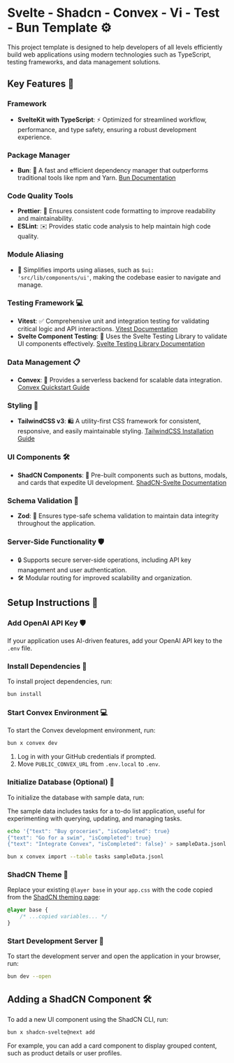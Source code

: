 # Svelte - Shadcn - Convex - Vi - Test - Bun Template ⚙️

This project template is designed to help developers of all levels efficiently build web applications using modern technologies such as TypeScript, testing frameworks, and data management solutions.

## Key Features 🚀

### Framework

- **SvelteKit with TypeScript**: ⚡️ Optimized for streamlined workflow, performance, and type safety, ensuring a robust development experience.

### Package Manager

- **Bun**: 🥜 A fast and efficient dependency manager that outperforms traditional tools like npm and Yarn. [Bun Documentation](https://bun.sh/docs)

### Code Quality Tools

- **Prettier**: 📏 Ensures consistent code formatting to improve readability and maintainability.
- **ESLint**: ✉️ Provides static code analysis to help maintain high code quality.

### Module Aliasing

- 📝 Simplifies imports using aliases, such as `$ui: 'src/lib/components/ui'`, making the codebase easier to navigate and manage.

### Testing Framework 💻

- **Vitest**: ✅ Comprehensive unit and integration testing for validating critical logic and API interactions. [Vitest Documentation](https://vitest.dev/)
- **Svelte Component Testing**: 🔖 Uses the Svelte Testing Library to validate UI components effectively. [Svelte Testing Library Documentation](https://testing-library.com/docs/svelte-testing-library/intro/)

### Data Management 📋

- **Convex**: 🚀 Provides a serverless backend for scalable data integration. [Convex Quickstart Guide](https://docs.convex.dev/quickstart/svelte)

### Styling 🌱

- **TailwindCSS v3**: 🛍️ A utility-first CSS framework for consistent, responsive, and easily maintainable styling. [TailwindCSS Installation Guide](https://tailwindcss.com/docs/installation)

### UI Components 🛠️

- **ShadCN Components**: 💄 Pre-built components such as buttons, modals, and cards that expedite UI development. [ShadCN-Svelte Documentation](https://shadcn.dev/docs/svelte)

### Schema Validation 🔨

- **Zod**: 🏦 Ensures type-safe schema validation to maintain data integrity throughout the application.

### Server-Side Functionality 🛡️

- 🔒 Supports secure server-side operations, including API key management and user authentication.
- 🛠 Modular routing for improved scalability and organization.

## Setup Instructions 🔧

### Add OpenAI API Key 🛡️

If your application uses AI-driven features, add your OpenAI API key to the `.env` file.

### Install Dependencies 🚀

To install project dependencies, run:

```bash
bun install
```

### Start Convex Environment 💻

To start the Convex development environment, run:

```bash
bun x convex dev
```

1. Log in with your GitHub credentials if prompted.
2. Move `PUBLIC_CONVEX_URL` from `.env.local` to `.env`.

### Initialize Database (Optional) 💾

To initialize the database with sample data, run:

The sample data includes tasks for a to-do list application, useful for experimenting with querying, updating, and managing tasks.

```bash
echo '{"text": "Buy groceries", "isCompleted": true}
{"text": "Go for a swim", "isCompleted": true}
{"text": "Integrate Convex", "isCompleted": false}' > sampleData.jsonl

bun x convex import --table tasks sampleData.jsonl
```

### ShadCN Theme 🌱

Replace your existing `@layer base` in your `app.css` with the code copied from the [ShadCN theming page](https://next.shadcn-svelte.com/themes):

```css
@layer base {
	/* ...copied variables... */
}
```

### Start Development Server 🚀

To start the development server and open the application in your browser, run:

```bash
bun dev --open
```

## Adding a ShadCN Component 🛠️

To add a new UI component using the ShadCN CLI, run:

```bash
bun x shadcn-svelte@next add
```

For example, you can add a card component to display grouped content, such as product details or user profiles.
